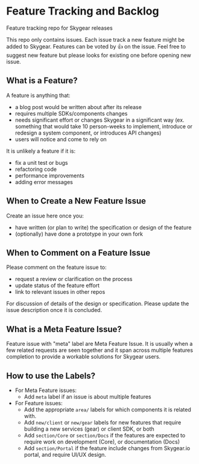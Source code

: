# Feature Tracking and Backlog

Feature tracking repo for Skygear releases

This repo only contains issues. Each issue track a new feature might be added to Skygear. Features can be voted by :thumbsup: on the issue. Feel free to suggest new feature but please looks for existing one before opening new issue.

## What is a Feature?

A feature is anything that:

- a blog post would be written about after its release
- requires multiple SDKs/components changes
- needs significant effort or changes Skygear in a significant way (ex. something that would take 10 person-weeks to implement, introduce or redesign a system component, or introduces API changes)
- users will notice and come to rely on

It is unlikely a feature if it is:
- fix a unit test or bugs
- refactoring code
- performance improvements
- adding error messages

## When to Create a New Feature Issue

Create an issue here once you:
- have written (or plan to write) the specification or design of the feature
- (optionally) have done a prototype in your own fork

## When to Comment on a Feature Issue

Please comment on the feature issue to:
- request a review or clarification on the process
- update status of the feature effort
- link to relevant issues in other repos

For discussion of details of the design or specification. Please update the issue description once it is concluded.

## What is a Meta Feature Issue?

Feature issue with "meta" label are Meta Feature Issue. It is usually when a few related requests are seen together and it span across multiple features completion to provide a workable solutions for Skygear users.

## How to use the Labels?

- For Meta Feature issues:
  - Add `meta` label if an issue is about multiple features
- For Feature issues:
  - Add the appropriate `area/` labels for which components it is related with.
  - Add `new/client` or `new/gear` labels for new features that require building a new services (gear) or client SDK, or both
  - Add `section/Core` or `section/Docs` if the features are expected to require work on development (Core), or  documentation (Docs)
  - Add `section/Portal` if the feature include changes from Skygear.io portal, and require UI/UX design.
